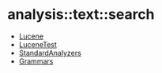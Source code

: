 # analysis::text::search


   * [Lucene](../../../../Library/analysis/text/search/Lucene.md)
   * [LuceneTest](../../../../Library/analysis/text/search/LuceneTest.md)
   * [StandardAnalyzers](../../../../Library/analysis/text/search/StandardAnalyzers.md)
   * [Grammars](../../../../Library/analysis/text/search/Grammars.md)